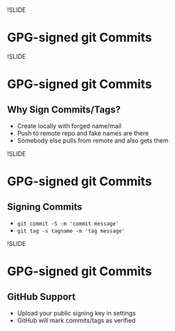 !SLIDE
# GPG-signed git Commits

!SLIDE
# GPG-signed git Commits
## Why Sign Commits/Tags?

* Create locally with forged name/mail
* Push to remote repo and fake names are there
* Somebody else pulls from remote and also gets them

!SLIDE
# GPG-signed git Commits
## Signing Commits

* `git commit -S -m 'commit message'`
* `git tag -s tagname -m 'tag message'`

!SLIDE
# GPG-signed git Commits
## GitHub Support

* Upload your public signing key in settings
* GitHub will mark commits/tags as verified

